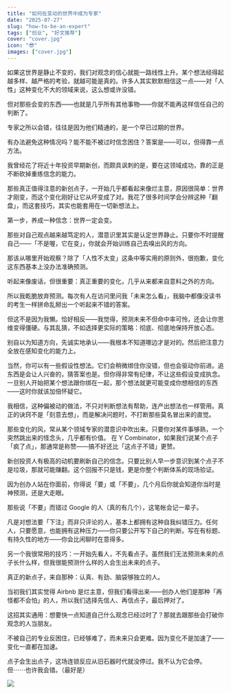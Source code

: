 ```yaml
---
title: "如何在变动的世界中成为专家"
date: "2025-07-27"
slug: "how-to-be-an-expert"
tags: ["创业", "好文推荐"]
cover: "cover.jpg"
icon: "😎"
images: ["cover.jpg"]
---
```

如果这世界是静止不变的，我们对观念的信心就能一路线性上升。某个想法经得起越多样、越严格的考验，就越可能是真的。许多人其实默默相信这一点——对「人性」这种变化不大的领域来说，这么想或许没错。



但对那些会变的东西——也就是几乎所有其他事物——你就不能再这样信任自己的判断了。



专家之所以会错，往往是因为他们精通的，是一个早已过期的世界。



有办法避免这种情况吗？能不能不被过时信念困住？答案是——可以，但得靠一点方法。



我曾经花了将近十年投资早期新创，而颇具讽刺的是，要在这领域成功，靠的正是不断砍掉重练信念的能力。



那些真正值得注意的新创点子，一开始几乎都看起来像烂主意，原因很简单：世界才刚变，而这个变化刚好让它从坏变成了对。我花了很多时间学会分辨这种「翻盘」，而这套技巧，其实也能套用在一切新想法上。



第一步，养成一种信念：世界一定会变。



那些对自己观点越来越笃定的人，潜意识里其实是认定世界静止。只要你不时提醒自己——「不是喔，它在变」，你就会开始训练自己去嗅出风的方向。



那该从哪里开始观察？除了「人性不太变」这条中等实用的原则外，很抱歉，变化这东西基本上没办法准确预测。



听起来像废话，但很重要：真正重要的变化，几乎从来都来自意料之外的方向。



所以我乾脆放弃预测。每次有人在访问里问我「未来怎么看」，我脑中都像没读书的考生一样拼命乱掰出一个听起来不错的答案。



但这不是因为我懒。恰好相反——我觉得，预测未来不但命中率可怜，还会让你思维变得僵硬。与其乱猜，不如选择更实际的策略：彻底、彻底地保持开放心态。



别自以为知道方向，先诚实地承认——我根本不知道哪边才是对的。然后把注意力全放在感知变化的能力上。



当然，你可以有一些假设性想法。它们会稍微绑住你没错，但也会驱动你前进。追东西是会让人兴奋的，猜答案也是。但你得非常有纪律，不让这些假设变成执念。
一旦别人开始把某个想法跟你绑在一起，那个想法就更可能变成你想相信的东西——这时你就该加倍怀疑它。



我相信，这种偏被动的做法，不只对判断想法有帮助，连产出想法也一样管用。真正的诀窍不是「刻意去想」，而是解决问题时，不打断那些莫名冒出来的直觉。



那些变化的风，常从某个领域专家的潜意识中吹出来。只要你对某件事够熟，一个突然跳出来的怪念头，几乎都有价值。
在 Y Combinator，如果我们说某个点子「疯了点」，那通常是称赞——搞不好还比「这点子不错」更赞。



新创投资人有极高的动机要刷新自己的信念。只要比别人早一步意识到某个点子不是垃圾，那就可能赚翻。这个回报不只是钱，更是你整个判断体系的现场验证。



因为创办人站在你面前，你得说「要」或「不要」，几个月后你就会知道你当时是神预测，还是大走眼。



那些说「不要」而错过 Google 的人（真的有几个），这笔帐会记一辈子。



凡是对想法要「下注」而非只评论的人，基本上都拥有这种自我纠错压力。任何人，只要愿意，也能拥有这种压力——你只要公开写下自己的判断。写在有标题、有持久性的地方——你会比闲聊时在意得多。



另一个我很常用的技巧：一开始先看人，不先看点子。虽然我们无法预测未来的点子长什么样，但我很能预测什么样的人会生出未来的点子。



真正的新点子，来自那种：认真、有劲、脑袋够独立的人。



当初我们其实觉得 Airbnb 是烂主意，但我们看得出来——创办人他们是那种「再怪都不会怕」的人，所以我们选择先信人、再信点子，最后押对了。



这招其实通用：想要快一点知道自己什么观念已经过时了？那就去跟那些会打破你观念的人当朋友。



不被自己的专业反困住，已经够难了，而未来只会更难。因为变化不是加速了——变化一直都在加速。



点子会生出点子，这场连锁反应从旧石器时代就没停过。我不认为它会停。
但⋯⋯也许我会错。（最好是）




![](https://prod-files-secure.s3.us-west-2.amazonaws.com/112d0858-5090-4d34-a606-b75eb8d65fd2/46476355-9cf3-4e99-9b7a-3531bc426380/1000202064.png?X-Amz-Algorithm=AWS4-HMAC-SHA256&X-Amz-Content-Sha256=UNSIGNED-PAYLOAD&X-Amz-Credential=ASIAZI2LB4663XQVIK6O%2F20251012%2Fus-west-2%2Fs3%2Faws4_request&X-Amz-Date=20251012T154316Z&X-Amz-Expires=3600&X-Amz-Security-Token=IQoJb3JpZ2luX2VjEIX%2F%2F%2F%2F%2F%2F%2F%2F%2F%2FwEaCXVzLXdlc3QtMiJGMEQCIGiRvnEp8sfOtiNah9j2NSJUfAHlcSUk3ZgfpVKFuLanAiAA8WeHdDI1rsGPy2kZEGOBrgukcLxXAztPPEjOdVtrxir%2FAwgtEAAaDDYzNzQyMzE4MzgwNSIMBt6IBhkWH4xW%2FZQ%2FKtwDIFCdKtNcLEhb%2F7AxWeTPKFAp3Nf2OPF4ucO5i8fsDaSKw5vk4VZs6qwoGvDHRzOpnRLR3eORSSPM35b2AWm6To%2FGccam4ggTerDVB2FRK15CC6rLcNgpwNsAZYN56eb33u5C%2FWJ1uH7l%2BuYEYUFN68aiQokXESEgRkr7mU6INK0XCaoZuX2cTPuqNROWPSwyJBY01WF6rav4Xj9qGd1VAIgIW%2Bri1dr4B3l2D9xwOVznwi%2BcUKTL1LoCtRoNVZzMgG%2BuQ2S2%2FEEBaBzrO9onYcWPGOMpfH0e5RQzcEZHweoMP4zqog2oaMFlWUPkT%2F32z7iVacyBGevwopQXI02Rv5y86APL1V88iselnf3EG8i%2BOLa6HP9Abxn2NWh53XV%2B%2BfNgp596fgAoZ%2BVUgbCgja8q3BHhOwRAF97qVIA38JhJ87UasRtMXlZV%2BFSFLW%2BLrh5ONCgHMoKQHLwGdsknaIziGwyBBRWC%2F5jD69on4BiW50u3PP3T5OyYspTPlf4zgWciO6Ji03wKKYLaEkNdzUJrsinHjI1iLZwTIhugEGVAWLyF3H2z9eN3U0R4ggTcbEUIvO6grs4p0hqhr9MMSE2oDS1nazjal3aC5G6KNv1NRmtPExjyIJ0vRvwwu7muxwY6pgHd36TiSVzxSK9FeGkjos58Mks6FiOZUGpoJIX%2BqThLHSgM2JwOvoGqKuUAZo%2FKPUXe%2FsO%2BnJ8gVif8YBBEmGcE%2F5O1Gy%2FX9RK8Fr7lpj9vebK8bD18T8yfTjgaIv4CFV%2BxdxeDjruxJVa2Aw9zG0%2FozhvRg43Z%2B5lFW5iLCRKu4g2%2FhhWFJ90iYbR7Dttcotvuzb3XdmLRX8pQrrdjX%2FwG%2FcSM5SoK&X-Amz-Signature=8f24a2218f4de75c2ccb962a40d3ccc17e763f09f94f521c038addb2305014cf&X-Amz-SignedHeaders=host&x-amz-checksum-mode=ENABLED&x-id=GetObject)

